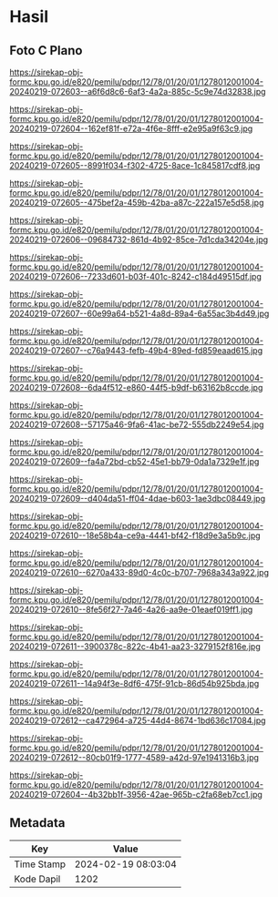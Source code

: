 # Hasil

## Foto C Plano

https://sirekap-obj-formc.kpu.go.id/e820/pemilu/pdpr/12/78/01/20/01/1278012001004-20240219-072603--a6f6d8c6-6af3-4a2a-885c-5c9e74d32838.jpg

https://sirekap-obj-formc.kpu.go.id/e820/pemilu/pdpr/12/78/01/20/01/1278012001004-20240219-072604--162ef81f-e72a-4f6e-8fff-e2e95a9f63c9.jpg

https://sirekap-obj-formc.kpu.go.id/e820/pemilu/pdpr/12/78/01/20/01/1278012001004-20240219-072605--8991f034-f302-4725-8ace-1c845817cdf8.jpg

https://sirekap-obj-formc.kpu.go.id/e820/pemilu/pdpr/12/78/01/20/01/1278012001004-20240219-072605--475bef2a-459b-42ba-a87c-222a157e5d58.jpg

https://sirekap-obj-formc.kpu.go.id/e820/pemilu/pdpr/12/78/01/20/01/1278012001004-20240219-072606--09684732-861d-4b92-85ce-7d1cda34204e.jpg

https://sirekap-obj-formc.kpu.go.id/e820/pemilu/pdpr/12/78/01/20/01/1278012001004-20240219-072606--7233d601-b03f-401c-8242-c184d49515df.jpg

https://sirekap-obj-formc.kpu.go.id/e820/pemilu/pdpr/12/78/01/20/01/1278012001004-20240219-072607--60e99a64-b521-4a8d-89a4-6a55ac3b4d49.jpg

https://sirekap-obj-formc.kpu.go.id/e820/pemilu/pdpr/12/78/01/20/01/1278012001004-20240219-072607--c76a9443-fefb-49b4-89ed-fd859eaad615.jpg

https://sirekap-obj-formc.kpu.go.id/e820/pemilu/pdpr/12/78/01/20/01/1278012001004-20240219-072608--6da4f512-e860-44f5-b9df-b63162b8ccde.jpg

https://sirekap-obj-formc.kpu.go.id/e820/pemilu/pdpr/12/78/01/20/01/1278012001004-20240219-072608--57175a46-9fa6-41ac-be72-555db2249e54.jpg

https://sirekap-obj-formc.kpu.go.id/e820/pemilu/pdpr/12/78/01/20/01/1278012001004-20240219-072609--fa4a72bd-cb52-45e1-bb79-0da1a7329e1f.jpg

https://sirekap-obj-formc.kpu.go.id/e820/pemilu/pdpr/12/78/01/20/01/1278012001004-20240219-072609--d404da51-ff04-4dae-b603-1ae3dbc08449.jpg

https://sirekap-obj-formc.kpu.go.id/e820/pemilu/pdpr/12/78/01/20/01/1278012001004-20240219-072610--18e58b4a-ce9a-4441-bf42-f18d9e3a5b9c.jpg

https://sirekap-obj-formc.kpu.go.id/e820/pemilu/pdpr/12/78/01/20/01/1278012001004-20240219-072610--6270a433-89d0-4c0c-b707-7968a343a922.jpg

https://sirekap-obj-formc.kpu.go.id/e820/pemilu/pdpr/12/78/01/20/01/1278012001004-20240219-072610--8fe56f27-7a46-4a26-aa9e-01eaef019ff1.jpg

https://sirekap-obj-formc.kpu.go.id/e820/pemilu/pdpr/12/78/01/20/01/1278012001004-20240219-072611--3900378c-822c-4b41-aa23-3279152f816e.jpg

https://sirekap-obj-formc.kpu.go.id/e820/pemilu/pdpr/12/78/01/20/01/1278012001004-20240219-072611--14a94f3e-8df6-475f-91cb-86d54b925bda.jpg

https://sirekap-obj-formc.kpu.go.id/e820/pemilu/pdpr/12/78/01/20/01/1278012001004-20240219-072612--ca472964-a725-44d4-8674-1bd636c17084.jpg

https://sirekap-obj-formc.kpu.go.id/e820/pemilu/pdpr/12/78/01/20/01/1278012001004-20240219-072612--80cb01f9-1777-4589-a42d-97e1941316b3.jpg

https://sirekap-obj-formc.kpu.go.id/e820/pemilu/pdpr/12/78/01/20/01/1278012001004-20240219-072604--4b32bb1f-3956-42ae-965b-c2fa68eb7cc1.jpg


## Metadata

| Key        | Value               |
| ---------- | ------------------- |
| Time Stamp | 2024-02-19 08:03:04 |
| Kode Dapil | 1202                |



